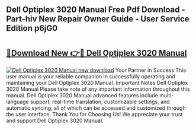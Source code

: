 ## Dell Optiplex 3020 Manual Free Pdf Download - Part-hiv New Repair Owner Guide - User Service Edition p6jG0

# <h2><a href="http://bc19292.oget.top/?id=Dell+Optiplex+3020+Manual">🔗Download New 👉🔴 Dell Optiplex 3020 Manual</a></h2>

[![Dell Optiplex 3020 Manual new download](https://i.imgur.com/5g1atiW.png)](http://bc19292.oget.top/?id=Dell+Optiplex+3020+Manual)
Your Partner in Success This user manual is your reliable companion in successfully operating and maintaining your Dell Optiplex 3020 Manual. Important Notes Dell Optiplex 3020 Manual Please take note of any important information throughout this manual. Dell Optiplex 3020 Manual advanced features include multi-language support, real-time translation, customizable settings, and automatic syncing, all of which can be accessed and customized through the user interface. Thank You for Choosing Us! We appreciate your trust and support Dell Optiplex 3020 Manual.
